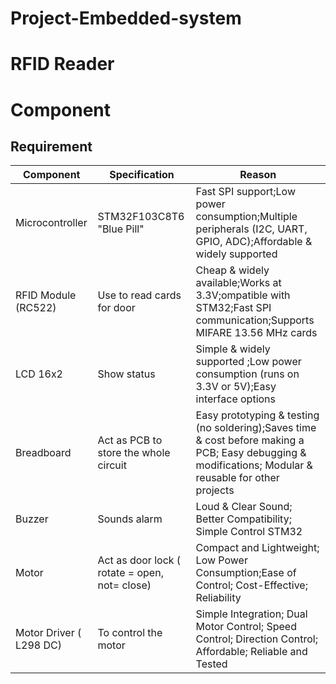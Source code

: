 # Project-Embedded-system
# RFID Reader
# Component
## Requirement
|**Component**|**Specification**|**Reason**|
| --- | --- | --- |
| Microcontroller | STM32F103C8T6 "Blue Pill" | Fast SPI support;Low power consumption;Multiple peripherals (I2C, UART, GPIO, ADC);Affordable & widely supported |
| RFID Module (RC522) | Use to read cards for door | Cheap & widely available;Works at 3.3V;ompatible with STM32;Fast SPI communication;Supports MIFARE 13.56 MHz cards |
| LCD 16x2 | Show status | Simple & widely supported ;Low power consumption (runs on 3.3V or 5V);Easy interface options |
| Breadboard | Act as PCB to store the whole circuit |Easy prototyping & testing (no soldering);Saves time & cost before making a PCB; Easy debugging & modifications; Modular & reusable for other projects |
| Buzzer | Sounds alarm | Loud & Clear Sound; Better Compatibility; Simple Control STM32 |
| Motor | Act as door lock ( rotate = open, not= close) | Compact and Lightweight; Low Power Consumption;Ease of Control; Cost-Effective; Reliability |
|Motor Driver ( L298 DC) | To control the motor | Simple Integration; Dual Motor Control; Speed Control; Direction Control; Affordable; Reliable and Tested|

